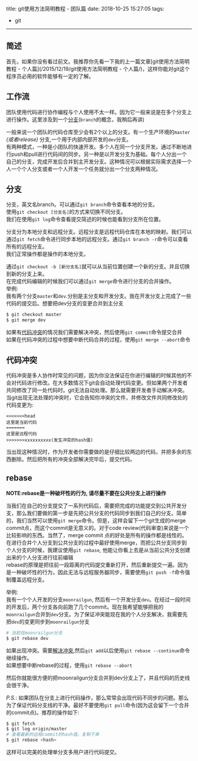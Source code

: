 title: git使用方法简明教程 - 团队篇
date: 2018-10-25 15:27:05
tags:
- git
---

## 简述

首先，如果你没有看过前文。我推荐你先看一下我的上一篇文章[git使用方法简明教程 - 个人篇](/2015/12/19/git使用方法简明教程 - 个人篇/)，这样你能对git这个程序员必用的软件能够有一定的了解。  

## 工作流

团队使用代码进行协作编程与个人使用不太一样。因为它一般来说是在多个分支上进行操作。这里涉及到一个[分支](#分支)(`branch`的概念，我稍后再讲)

一般来说一个团队的代码仓库至少会有2个以上的分支。有一个生产环境的`master` *(或者release)* 分支,一个用于内部内部开发的`dev`分支。  
有两种模式，一种是小团队的快速开发。多个人在同一个分支开发。通过不断地进行push和pull进行代码间的同步。另一种是以开发分支为基础。每个人分出一个自己的分支，完成开发后合并到主开发分支。这种情况可以根据实际需求选择一个人一个个人分支或者一个人开发一个任务就分出一个分支两种情况。

## 分支
分支，英文名branch。可以通过`git branch`命令查看本地的分支。  
使用`git checkout [分支名]`的方式来切换不同分支。  
我们在使用`git log`命令查看提交简述的时候也能看到分支所在位置。

分支分为本地分支和远程分支。远程分支是远程代码仓库在本地的映射。我们可以通过`git fetch`命令进行同步本地的远程分支。通过`git branch -r`命令可以查看所有的远程分支。  
我们正常操作都是操作的本地分支。

通过`git checkout -b [新分支名]`就可以从当前位置创建一个新的分支。并且切换到新的分支上来。  
在完成代码编辑的时候我们可以通过`git merge`命令进行分支的合并操作。  
举例:  
我有两个分支`master`和`dev`.分别是主分支和开发分支。我在开发分支上完成了一些代码的提交后。想要把dev分支的变更合并到主分支  
```bash
$ git checkout master
$ git merge dev
```
如果有[代码冲突](#代码冲突)的情况我们需要解决冲突，然后使用`git commit`命令提交合并  
如果在代码冲突的过程中想要中断代码合并的过程，使用`git merge --abort`命令

## 代码冲突

代码冲突是多人协作时常见的问题，因为你没法保证在你进行编辑的时候其他的不会对代码进行修改。在大多数情况下git会自动处理代码变更。但如果两个开发者共同修改了同一处代码时。git无法自动处理。那么就需要开发者手动解决冲突。  
当git出现无法处理的冲突时，它会告知你冲突的文件，并修改文件共同修改处的代码变更为:  
```
<<<<<<<head
这里是当前代码
=======
这里是远程代码
>>>>>>>xxxxxxxxxx(发生冲突的hash值)
```
当出现这种情况时，作为开发者你需要做的是仔细比较两边的代码，并把多余的东西删除。然后把所有的冲突全部解决完毕后，提交代码。

## rebase

**NOTE:rebase是一种破坏性的行为, 请尽量不要在公共分支上进行操作**

当我们在自己的分支提交了一系列代码后，需要把完成的功能提交到公共开发分支，那么我们要做的第一步是先把公共分支的代码同步到我们自己的分支。简单的，我们当然可以使用`git merge`命令。但是，这样会留下一个git生成的merge commit点，而这个commit是无意义的。对于code review(代码审查)来说是一个比较影响的东西。当然了，merge commit 点的好处是所有的操作都是线性的。在进行合并个人分支到公共分支的过程中最好使用merge，而把公共分支同步到个人分支的时候，我建议使用`git rebase`, 他能让你看上去是从当前公共分支创建出来的个人分支进行往前编辑  
rebase的原理是把往前一段距离的代码提交重新打开，然后重新提交一遍。因为是一种破坏性的行为，因此无法与远程服务器同步，需要使用`git push -f`命令强制覆盖远程分支。

举例:  
我有一个个人开发的分支`moonrailgun`, 然后有一个开发分支`dev`。在经过一段时间的开发后，两个分支各向前跑了几个commit。现在我希望能够把我的`moonrailgun`合并到`dev`分支。为了保证冲突能现在我的个人分支解决，我需要先把`dev`的变更同步到`moonrailgun`分支
```bash
# 当前在moonrailgun分支
$ git rebase dev
```
如果出现冲突。需要[解决冲突](#解决冲突),然后`git add`以后使用`git rebase --continue`命令继续操作。  
如果想要中断rebase的过程，使用`git rebase --abort`

然后你就能很方便的把moonrailgun分支合并到dev分支上了，并且代码的历史线会很干净。

*P.S.*: 如果团队在分支上进行代码操作，那么常常会出现代码不同步的问题。那么为了保证代码分支线的干净。最好不要使用`git pull`命令(因为这会留下一个合并的commit点)。推荐的操作如下:

```bash
$ git fetch
$ git log origin/master
# 查看最新的远程commit的hash值。复制下来
$ git rebase <hash>
```

这样可以完美的处理单分支多用户进行代码提交。
